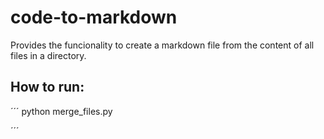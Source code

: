 # code-to-markdown
Provides the funcionality to create a markdown file from the content of all files in a directory.

## How to run:
´´´
python merge_files.py <path to the desired directory>

´´´


